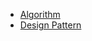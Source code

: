 - [Algorithm](/Readings/Algorithm/algorithmNotes.md)
- [Design Pattern](/Readings/DesignPattern/designPatternNotes.md)